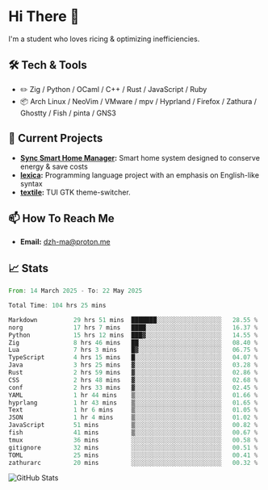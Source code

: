 # Hi There 👋
I'm a student who loves ricing & optimizing inefficiencies.
## 🛠️ Tech & Tools
- ✏️  Zig / Python / OCaml / C++ / Rust / JavaScript / Ruby
- 📦 Arch Linux / NeoVim / VMware / mpv / Hyprland / Firefox / Zathura / Ghostty / Fish / pinta / GNS3
## 🔭 Current Projects
- **[Sync Smart Home Manager](https://github.com/dzh-ma/sync):** Smart home system designed to conserve energy & save costs
- **[lexica](https://github.com/dzh-ma/lexica):** Programming language project with an emphasis on English-like syntax
- **[textile](https://github.com/dzh-ma/textile):** TUI GTK theme-switcher.
## 📫 How To Reach Me
- **Email:** [dzh-ma@proton.me](mailto:dzh-ma@proton.me)
## 📈 Stats
<!--START_SECTION:waka-->

```rust
From: 14 March 2025 - To: 22 May 2025

Total Time: 104 hrs 25 mins

Markdown          29 hrs 51 mins  ███████░░░░░░░░░░░░░░░░░░   28.55 %
norg              17 hrs 7 mins   ████░░░░░░░░░░░░░░░░░░░░░   16.37 %
Python            15 hrs 12 mins  ███▓░░░░░░░░░░░░░░░░░░░░░   14.55 %
Zig               8 hrs 46 mins   ██░░░░░░░░░░░░░░░░░░░░░░░   08.40 %
Lua               7 hrs 3 mins    █▓░░░░░░░░░░░░░░░░░░░░░░░   06.75 %
TypeScript        4 hrs 15 mins   █░░░░░░░░░░░░░░░░░░░░░░░░   04.07 %
Java              3 hrs 25 mins   ▓░░░░░░░░░░░░░░░░░░░░░░░░   03.28 %
Rust              2 hrs 59 mins   ▓░░░░░░░░░░░░░░░░░░░░░░░░   02.86 %
CSS               2 hrs 48 mins   ▓░░░░░░░░░░░░░░░░░░░░░░░░   02.68 %
conf              2 hrs 33 mins   ▓░░░░░░░░░░░░░░░░░░░░░░░░   02.45 %
YAML              1 hr 44 mins    ▒░░░░░░░░░░░░░░░░░░░░░░░░   01.66 %
hyprlang          1 hr 43 mins    ▒░░░░░░░░░░░░░░░░░░░░░░░░   01.65 %
Text              1 hr 6 mins     ▒░░░░░░░░░░░░░░░░░░░░░░░░   01.05 %
JSON              1 hr 4 mins     ▒░░░░░░░░░░░░░░░░░░░░░░░░   01.02 %
JavaScript        51 mins         ▒░░░░░░░░░░░░░░░░░░░░░░░░   00.82 %
fish              41 mins         ▒░░░░░░░░░░░░░░░░░░░░░░░░   00.67 %
tmux              36 mins         ░░░░░░░░░░░░░░░░░░░░░░░░░   00.58 %
gitignore         32 mins         ░░░░░░░░░░░░░░░░░░░░░░░░░   00.51 %
TOML              25 mins         ░░░░░░░░░░░░░░░░░░░░░░░░░   00.41 %
zathurarc         20 mins         ░░░░░░░░░░░░░░░░░░░░░░░░░   00.32 %
```

<!--END_SECTION:waka-->

![GitHub Stats](https://github-readme-stats.vercel.app/api?username=dzh-ma&show_icons=true&theme=transparent)
